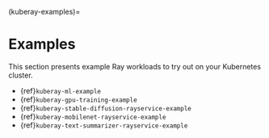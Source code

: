 (kuberay-examples)=

# Examples

This section presents example Ray workloads to try out on your Kubernetes cluster.

- {ref}`kuberay-ml-example`
- {ref}`kuberay-gpu-training-example`
- {ref}`kuberay-stable-diffusion-rayservice-example`
- {ref}`kuberay-mobilenet-rayservice-example`
- {ref}`kuberay-text-summarizer-rayservice-example`
